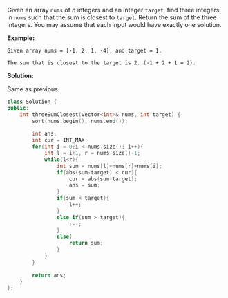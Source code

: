 Given an array `nums` of *n* integers and an integer `target`, find three integers in `nums` such that the sum is closest to `target`. Return the sum of the three integers. You may assume that each input would have exactly one solution.

**Example:**

```
Given array nums = [-1, 2, 1, -4], and target = 1.

The sum that is closest to the target is 2. (-1 + 2 + 1 = 2).
```



**Solution:**

Same as previous

```c++
class Solution {
public:
    int threeSumClosest(vector<int>& nums, int target) {
        sort(nums.begin(), nums.end());
        
        int ans;
        int cur = INT_MAX;
        for(int i = 0;i < nums.size(); i++){
            int l = i+1, r = nums.size()-1;
            while(l<r){
                int sum = nums[l]+nums[r]+nums[i];
                if(abs(sum-target) < cur){
                    cur = abs(sum-target);
                    ans = sum;
                }
                if(sum < target){
                    l++;
                }
                else if(sum > target){
                    r--;
                }
                else{
                    return sum;
                }
            }
        }
        
        return ans;
    }
};
```

